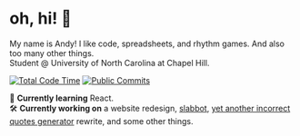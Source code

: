 # oh, hi! 👋
My name is Andy! I like code, spreadsheets, and rhythm games. And also too many other things.  
Student @ University of North Carolina at Chapel Hill.  

[![Total Code Time](https://img.shields.io/badge/dynamic/json?color=informational&label=total%20time%20coding&query=%24.data.grand_total.human_readable_total&url=https%3A%2F%2Fwakatime.com%2Fshare%2F%4012beesinatrenchcoat%2F1b8f954c-f820-461f-a407-3608a15bd5a7.json&style=flat-square&cache-seconds=43200&logo=wakatime)](https://wakatime.com/@12beesinatrenchcoat)
[![Public Commits](https://img.shields.io/badge/dynamic/json?label=public%20commits&query=%24.total_count&url=https%3A%2F%2Fapi.github.com%2Fsearch%2Fcommits%3Fq%3Dauthor%3A12beesinatrenchcoat&style=flat-square&cache-seconds=43200&logo=github)](https://github.com/search?q=author%3A12beesinatrenchcoat&type=commits)

🌱 **Currently learning** React.  
🛠️ **Currently working on** a website redesign, [slabbot](https://github.com/12beesinatrenchcoat/slabbot), [yet another incorrect quotes generator](https://12beesinatrenchcoat/incorrect-quotes-generator) rewrite, and some other things.

